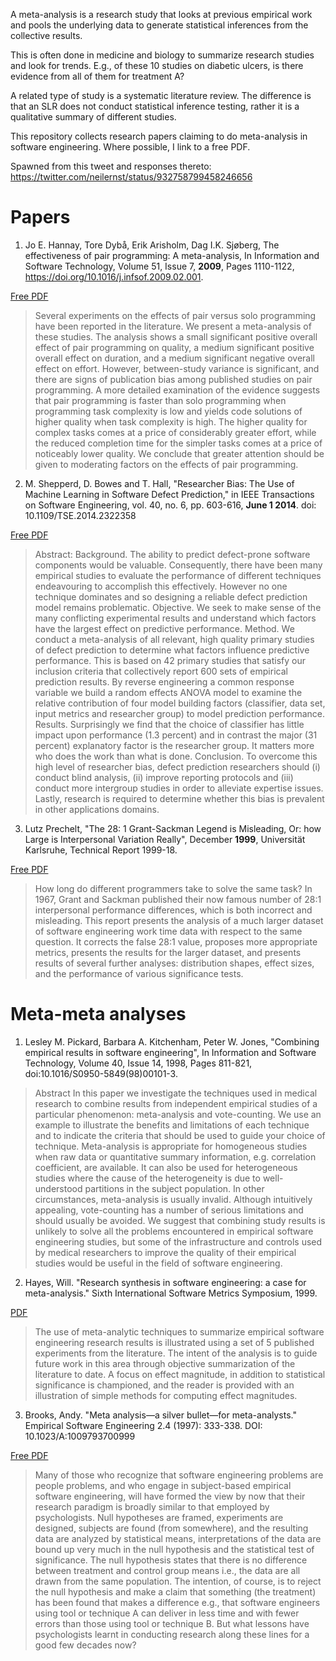 A meta-analysis is a research study that looks at previous empirical work and pools the underlying data to generate statistical inferences from the collective results.

This is often done in medicine and biology to summarize research studies and look for trends. E.g., of these 10 studies on diabetic ulcers, is there evidence from all of them for treatment A?

A related type of study is a systematic literature review. The difference is that an SLR does not conduct statistical inference testing, rather it is a qualitative summary of different studies.

This repository collects research papers claiming to do meta-analysis in software engineering. Where possible, I link to a free PDF. 

Spawned from this tweet and responses thereto: https://twitter.com/neilernst/status/932758799458246656

# Papers
1. Jo E. Hannay, Tore Dybå, Erik Arisholm, Dag I.K. Sjøberg, The effectiveness of pair programming: A meta-analysis, In Information and Software Technology, Volume 51, Issue 7,  **2009**, Pages 1110-1122, https://doi.org/10.1016/j.infsof.2009.02.001. 

[Free PDF](http://ai2-s2-pdfs.s3.amazonaws.com/f6b9/0bdffbf1b00bdc3e24b8cd679df1009c5bec.pdf)

> Several experiments on the effects of pair versus solo programming have been reported in the literature. We present a meta-analysis of these studies. The analysis shows a small significant positive overall effect of pair programming on quality, a medium significant positive overall effect on duration, and a medium significant negative overall effect on effort. However, between-study variance is significant, and there are signs of publication bias among published studies on pair programming. A more detailed examination of the evidence suggests that pair programming is faster than solo programming when programming task complexity is low and yields code solutions of higher quality when task complexity is high. The higher quality for complex tasks comes at a price of considerably greater effort, while the reduced completion time for the simpler tasks comes at a price of noticeably lower quality. We conclude that greater attention should be given to moderating factors on the effects of pair programming.

2. M. Shepperd, D. Bowes and T. Hall, "Researcher Bias: The Use of Machine Learning in Software Defect Prediction," in IEEE Transactions on Software Engineering, vol. 40, no. 6, pp. 603-616, **June 1 2014**. doi: 10.1109/TSE.2014.2322358

[Free PDF](http://bura.brunel.ac.uk/bitstream/2438/8784/2/Fulltext.pdf)

> Abstract: Background. The ability to predict defect-prone software components would be valuable. Consequently, there have been many empirical studies to evaluate the performance of different techniques endeavouring to accomplish this effectively. However no one technique dominates and so designing a reliable defect prediction model remains problematic. Objective. We seek to make sense of the many conflicting experimental results and understand which factors have the largest effect on predictive performance. Method. We conduct a meta-analysis of all relevant, high quality primary studies of defect prediction to determine what factors influence predictive performance. This is based on 42 primary studies that satisfy our inclusion criteria that collectively report 600 sets of empirical prediction results. By reverse engineering a common response variable we build a random effects ANOVA model to examine the relative contribution of four model building factors (classifier, data set, input metrics and researcher group) to model prediction performance. Results. Surprisingly we find that the choice of classifier has little impact upon performance (1.3 percent) and in contrast the major (31 percent) explanatory factor is the researcher group. It matters more who does the work than what is done. Conclusion. To overcome this high level of researcher bias, defect prediction researchers should (i) conduct blind analysis, (ii) improve reporting protocols and (iii) conduct more intergroup studies in order to alleviate expertise issues. Lastly, research is required to determine whether this bias is prevalent in other applications domains.

3. Lutz Prechelt, "The 28: 1 Grant-Sackman Legend is Misleading, Or: how Large is Interpersonal Variation Really", December **1999**, Universität Karlsruhe, Technical Report 1999-18. 

[Free PDF](http://page.mi.fu-berlin.de/prechelt/Biblio/varianceTR.pdf)

> How long do different programmers take to solve the same task? In 1967, Grant and Sackman published their now famous number of 28:1 interpersonal performance differences, which is both incorrect and misleading.
This report presents the analysis of a much larger dataset of software engineering work time data with respect to the same question. It corrects the false 28:1 value, proposes more appropriate metrics, presents the results for the larger dataset, and presents results of several further analyses: distribution shapes, effect sizes, and the performance of various significance tests.

# Meta-meta analyses

1. Lesley M. Pickard, Barbara A. Kitchenham, Peter W. Jones, "Combining empirical results in software engineering", In Information and Software Technology, Volume 40, Issue 14, 1998, Pages 811-821, doi:10.1016/S0950-5849(98)00101-3.

> Abstract
In this paper we investigate the techniques used in medical research to combine results from independent empirical studies of a particular phenomenon: meta-analysis and vote-counting. We use an example to illustrate the benefits and limitations of each technique and to indicate the criteria that should be used to guide your choice of technique. Meta-analysis is appropriate for homogeneous studies when raw data or quantitative summary information, e.g. correlation coefficient, are available. It can also be used for heterogeneous studies where the cause of the heterogeneity is due to well-understood partitions in the subject population. In other circumstances, meta-analysis is usually invalid. Although intuitively appealing, vote-counting has a number of serious limitations and should usually be avoided. We suggest that combining study results is unlikely to solve all the problems encountered in empirical software engineering studies, but some of the infrastructure and controls used by medical researchers to improve the quality of their empirical studies would be useful in the field of software engineering.

2. Hayes, Will. "Research synthesis in software engineering: a case for meta-analysis." Sixth International Software Metrics Symposium, 1999.

[PDF](https://pdfs.semanticscholar.org/9599/aa996302c3ece477edc4122f0dee5e78f0ca.pdf)

> The use of meta-analytic techniques to summarize empirical software engineering research results is illustrated using a set of 5 published experiments from the literature. The intent of the analysis is to guide future work in this area through objective summarization of the literature to date. A focus on effect magnitude, in addition to statistical significance is championed, and the reader is provided with an illustration of simple methods for computing effect magnitudes.

3. Brooks, Andy. "Meta analysis—a silver bullet—for meta-analysts." Empirical Software Engineering 2.4 (1997): 333-338. DOI: 10.1023/A:1009793700999

[Free PDF](http://faculty.ksu.edu.sa/ghazy/Documents/Emp%20SWE%2097/Meta%20Analysis—A%20Silver%20Bullet—for%20Meta-Analysts.pdf)

>Many of those who recognize that software engineering problems are people problems, and who engage in subject-based empirical software engineering, will have formed the view by now that their research paradigm is broadly similar to that employed by psychologists. Null hypotheses are framed, experiments are designed, subjects are found (from somewhere), and the resulting data are analyzed by statistical means, interpretations of the data are bound up very much in the null hypothesis and the statistical test of significance. The null hypothesis states that there is no difference between treatment and control group means i.e., the data are all drawn from the same population. The intention, of course, is to reject the null hypothesis and make a claim that something (the treatment) has been found that makes a difference e.g., that software engineers using tool or technique A can deliver in less time and with fewer errors than those using tool or technique B. But what lessons have psychologists learnt in conducting research along these lines for a good few decades now?
> 
